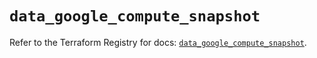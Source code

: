 # `data_google_compute_snapshot`

Refer to the Terraform Registry for docs: [`data_google_compute_snapshot`](https://registry.terraform.io/providers/hashicorp/google/6.17.0/docs/data-sources/compute_snapshot).
